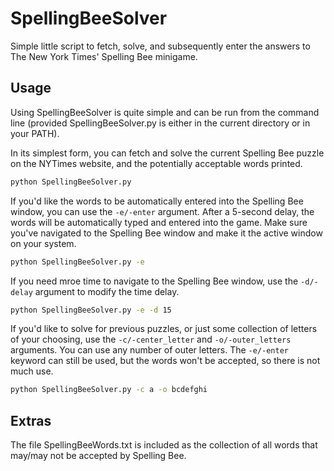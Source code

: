 # SpellingBeeSolver
Simple little script to fetch, solve, and subsequently enter the answers to The New York Times' Spelling Bee minigame.

## Usage

Using SpellingBeeSolver is quite simple and can be run from the command line (provided SpellingBeeSolver.py is either in the current directory or in your PATH). 

In its simplest form, you can fetch and solve the current Spelling Bee puzzle on the NYTimes website, and the potentially acceptable words printed.

```bash
python SpellingBeeSolver.py
```

If you'd like the words to be automatically entered into the Spelling Bee window, you can use the ```-e/-enter``` argument. After a 5-second delay, the words will be automatically typed and entered into the game. Make sure you've navigated to the Spelling Bee window and make it the active window on your system.

```bash
python SpellingBeeSolver.py -e
```

If you need mroe time to navigate to the Spelling Bee window, use the ```-d/-delay``` argument to modify the time delay.

```bash
python SpellingBeeSolver.py -e -d 15
```

If you'd like to solve for previous puzzles, or just some collection of letters of your choosing, use the ```-c/-center_letter``` and ```-o/-outer_letters``` arguments. You can use any number of outer letters. The ```-e/-enter``` keyword can still be used, but the words won't be accepted, so there is not much use.

```bash
python SpellingBeeSolver.py -c a -o bcdefghi
```

## Extras

The file SpellingBeeWords.txt is included as the collection of all words that may/may not be accepted by Spelling Bee. 
